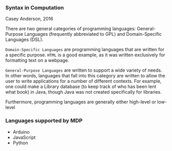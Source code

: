 ### Syntax in Computation
Casey Anderson, 2016

There are two general categories of programming languages: General-Purpose Languages (frequently abbreviated to GPL) and Domain-Specific Languages (DSL).

`Domain-Specific Languages` are programming languages that are written for a specific purpose. `HTML` is a good example, as it was written exclusively for formatting text on a webpage.

`General-Purpose Languages` are written to support a wide variety of needs. In other words, languages that fall into this category are written to allow the user to write applications for a number of different contexts. For example, one could make a Library database (to keep track of who has been lent what book) in Java, though Java was not created specifically for libraries.

Furthermore, programming languages are generally either high-level or low-level

### Languages supported by MDP
* Arduino
* JavaScript
* Python
